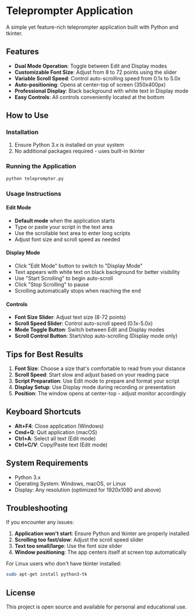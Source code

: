 # Teleprompter Application

A simple yet feature-rich teleprompter application built with Python and tkinter.

## Features

- **Dual Mode Operation**: Toggle between Edit and Display modes
- **Customizable Font Size**: Adjust from 8 to 72 points using the slider
- **Variable Scroll Speed**: Control auto-scrolling speed from 0.1x to 5.0x
- **Auto-positioning**: Opens at center-top of screen (350x400px)
- **Professional Display**: Black background with white text in Display mode
- **Easy Controls**: All controls conveniently located at the bottom

## How to Use

### Installation
1. Ensure Python 3.x is installed on your system
2. No additional packages required - uses built-in tkinter

### Running the Application
```bash
python teleprompter.py
```

### Usage Instructions

#### Edit Mode
- **Default mode** when the application starts
- Type or paste your script in the text area
- Use the scrollable text area to enter long scripts
- Adjust font size and scroll speed as needed

#### Display Mode
- Click "Edit Mode" button to switch to "Display Mode"
- Text appears with white text on black background for better visibility
- Use "Start Scrolling" to begin auto-scroll
- Click "Stop Scrolling" to pause
- Scrolling automatically stops when reaching the end

#### Controls
- **Font Size Slider**: Adjust text size (8-72 points)
- **Scroll Speed Slider**: Control auto-scroll speed (0.1x-5.0x)
- **Mode Toggle Button**: Switch between Edit and Display modes
- **Scroll Control Button**: Start/stop auto-scrolling (Display mode only)

## Tips for Best Results

1. **Font Size**: Choose a size that's comfortable to read from your distance
2. **Scroll Speed**: Start slow and adjust based on your reading pace
3. **Script Preparation**: Use Edit mode to prepare and format your script
4. **Display Setup**: Use Display mode during recording or presentation
5. **Position**: The window opens at center-top - adjust monitor accordingly

## Keyboard Shortcuts

- **Alt+F4**: Close application (Windows)
- **Cmd+Q**: Quit application (macOS)
- **Ctrl+A**: Select all text (Edit mode)
- **Ctrl+C/V**: Copy/Paste text (Edit mode)

## System Requirements

- Python 3.x
- Operating System: Windows, macOS, or Linux
- Display: Any resolution (optimized for 1920x1080 and above)

## Troubleshooting

If you encounter any issues:

1. **Application won't start**: Ensure Python and tkinter are properly installed
2. **Scrolling too fast/slow**: Adjust the scroll speed slider
3. **Text too small/large**: Use the font size slider
4. **Window positioning**: The app centers itself at screen top automatically

For Linux users who don't have tkinter installed:
```bash
sudo apt-get install python3-tk
```

## License
This project is open source and available for personal and educational use.
